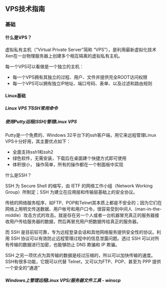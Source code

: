 ## VPS技术指南

### 基础

#### 什么是VPS？

虚拟私有主机（“Virtual Private Server”简称 “VPS”），是利用最新虚拟化技术Xen在一台物理服务器上创建多个相互隔离的虚拟私有主机。

每一个VPS可以看做是一个独立的主机：

- 每一个VPS拥有其独立的过程、用户、文件并提供完全ROOT访问权限
- 每一个VPS可以拥有独立IP地址、端口号码、表单、以及过滤和路由规则

#### Linux基础

##### Linux VPS下SSH常用命令

##### 使用Putty远程(SSH)管理Linux VPS

Putty是一个免费的、Windows 32平台下的ssh客户端，用它来远程管理Linux VPS十分好用，其主要优点如下：

- 全面支持ssh1和ssh2
- 绿色软件，无需安装，下载后在桌面建个快捷方式即可使用
- 体积很小， 操作简单，所有的操作都在一个制面板中实现

什么是SSH？

SSH 为 Secure Shell 的缩写，由 IETF 的网络工作小组（Network Working Group）所制定；SSH 为建立在应用层和传输层基础上的安全协议。

传统的网络服务程序，如FTP、POP和Telnet其本质上都是不安全的；因为它们在网络上用明文传送数据、用户帐号和用户口令，很容易受到中间人（man-in-the-middle）攻击方式的攻击。就是存在另一个人或者一台机器冒充真正的服务器接收用户传给服务器的数据，然后再冒充用户把数据传给真正的服务器。

而 SSH 是目前较可靠，专为远程登录会话和其他网络服务提供安全性的协议。利用 SSH 协议可以有效防止远程管理过程中的信息泄露问题。透过 SSH 可以对所有传输的数据进行加密，也能够防止 DNS 欺骗和 IP 欺骗。

SSH 之另一项优点为其传输的数据是经过压缩的，所以可以加快传输的速度。SSH有很多功能，它既可以代替 Telnet，又可以为FTP、POP、甚至为 PPP 提供一个安全的“通道”

##### Windows上管理远程Linux VPS/服务器文件工具 - winscp





